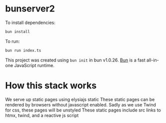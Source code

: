 # bunserver2

To install dependencies:

```bash
bun install
```

To run:

```bash
bun run index.ts
```

This project was created using `bun init` in bun v1.0.26. [Bun](https://bun.sh) is a fast all-in-one JavaScript runtime.

# How this stack works

We serve up static pages using elysiajs static
These static pages can be rendered by browsers without javascript enabled. Sadly as we use Twind for css, these pages will be unstyled
These static pages include src links to htmx, twind, and a reactive js script
